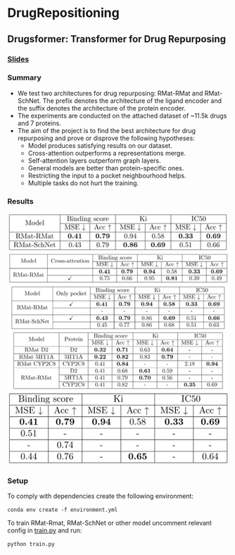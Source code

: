 # DrugRepositioning

## Drugsformer: Transformer for Drug Repurposing

### [Slides](slides.pdf)
### Summary
- We test two architectures for drug repurposing: RMat-RMat and RMat-SchNet. The prefix denotes the architecture of the ligand encoder and the suffix denotes the architecture of the protein encoder.
- The experiments are conducted on the attached dataset of ~11.5k drugs and 7 proteins.
- The aim of the project is to find the best architecture for drug repurposing and prove or disprove the following hypotheses:
  - Model produces satisfying results on our dataset.
  - Cross-attention outperforms a representations merge.
  - Self-attention layers outperform graph layers.
  - General models are better than protein-specific ones.
  - Restricting the input to a pocket neighbourhood helps.
  - Multiple tasks do not hurt the training.
### Results
<kbd>
    <img src="img/acc1.png">
</kbd>

<kbd>
    <img src="img/acc2.png">
</kbd>

<kbd>
    <img src="img/acc3.png">
</kbd>

<kbd>
    <img src="img/acc4.png">
</kbd>

<kbd>
    <img src="img/acc5.png">
</kbd>

### Setup
To comply with dependencies create the following environment:
```
conda env create -f environment.yml
```

To train RMat-Rmat, RMat-SchNet or other model uncomment relevant config in [train.py](train.py) and run:
```
python train.py
```
